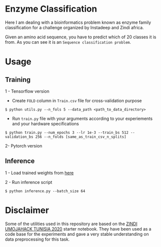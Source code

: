 # Enzyme Classification
Here I am dealing with a bioinformatics problem known as enzyme family classification for a challenge organized by Instadeep and Zindi africa.

Given an amino acid sequence, you have to predict which of 20 classes it is from. As you can see it is an `Sequence classification problem`. 

# Usage 

## Training  
1 - Tensorflow version 
* Create `FOLD` column in `Train.csv` file for cross-validation purpose
 ```
$ python utils.py --n_fols 5 --data_path <path_to_data_directory>
```

* Run `train.py` file with your arguments according to your experiements and your hardware specifications
```
$ python train.py --num_epochs 3 --lr 1e-3 --train_bs 512 --validation_bs 256 --n_folds [same_as_train_csv_n_splits] 
```
2- Pytorch version

## Inference

1 - Load trained weights from [here](#)

2 - Run inference script
```
$ python inference.py --batch_size 64
```


# Disclaimer
Some of the utilities used in this repository are based on the [ZINDI UMOJAHACK TUNISIA 2020](https://zindi.africa/hackathons/umojahack-tunisia/data) starter notebook. They have been used as a code base for the experiments and gave a very stable understanding on data preprocessing for this task.
